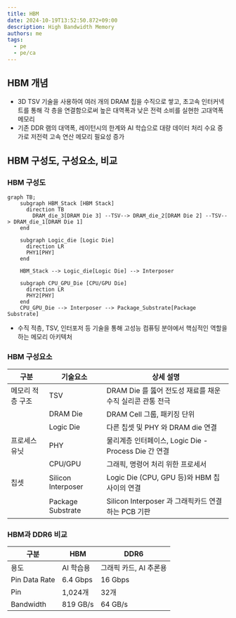 ```yaml
---
title: HBM
date: 2024-10-19T13:52:50.872+09:00
description: High Bandwidth Memory
authors: me
tags:
  - pe
  - pe/ca
---
```


## HBM 개념

- 3D TSV 기술을 사용하여 여러 개의 DRAM 칩을 수직으로 쌓고, 초고속 인터커넥트를 통해 각 층을 연결함으로써 높은 대역폭과 낮은 전력 소비를 실현한 고대역폭 메모리
- 기존 DDR 램의 대역폭, 레이턴시의 한계와 AI 학습으로 대량 데이터 처리 수요 증가로 저전력 고속 연산 메모리 필요성 증가

## HBM 구성도, 구성요소, 비교

### HBM 구성도

```mermaid
graph TB;
    subgraph HBM_Stack [HBM Stack]
      direction TB
        DRAM_die_3[DRAM Die 3] --TSV--> DRAM_die_2[DRAM Die 2] --TSV--> DRAM_die_1[DRAM Die 1]
    end

    subgraph Logic_die [Logic Die]
      direction LR
      PHY1[PHY]
    end
    
    HBM_Stack --> Logic_die[Logic Die] --> Interposer

    subgraph CPU_GPU_Die [CPU/GPU Die]
      direction LR
      PHY2[PHY]
    end
    CPU_GPU_Die --> Interposer --> Package_Substrate[Package Substrate]
```

- 수직 적층, TSV, 인터포저 등 기술을 통해 고성능 컴퓨팅 분야에서 핵심적인 역할을 하는 메모리 아키텍처

### HBM 구성요소

| 구분 | 기술요소 | 상세 설명 |
| --- | --- | --- |
| 메모리 적층 구조 |  TSV  |DRAM Die 를 뚫어 전도성 재료를 채운 수직 실리콘 관통 전극 |
| | DRAM Die | DRAM Cell 그룹, 패키징 단위 |
| | Logic Die | 다른 칩셋 및 PHY 와 DRAM die 연결 |
| 프로세스 유닛 | PHY | 물리계층 인터페이스, Logic Die - Process Die 간 연결 |
| | CPU/GPU | 그래픽, 명령어 처리 위한 프로세서 |
| 칩셋 | Silicon Interposer | Logic Die (CPU, GPU 등)와 HBM 칩 사이의 연결 |
| | Package Substrate | Silicon Interposer 과 그래픽카드 연결하는 PCB 기판 |

### HBM과 DDR6 비교

| 구분 | HBM | DDR6 |
| --- | --- | --- |
| 용도 | AI 학습용 | 그래픽 카드, AI 추론용 |
| Pin Data Rate | 6.4 Gbps | 16 Gbps |
| Pin | 1,024개 | 32개 |
| Bandwidth | 819 GB/s | 64 GB/s |
